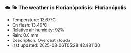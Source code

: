 ### ☁️ 🌤️  The weather in Florianópolis is: Florianópolis

- Temperature: 13.67°C
- On flesh: 13.49°C
- Relative air humidity: 92%
- Rain: 0.0 mm
- Description: Overcast clouds
- last updated: 2025-08-06T05:28:42.881130
